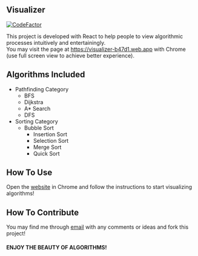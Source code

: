 ## Visualizer

[![CodeFactor](https://github.com/Shutah64/Algorithms-Visualizer)](https://github.com/Shutah64/Algorithms-Visualizer)

This project is developed with React to help people to view algorithmic processes intuitively and entertainingly. <br/>
You may visit the page at <a href="https://visualizer-b47d1.web.app">https://visualizer-b47d1.web.app</a> with Chrome (use full screen view to achieve better experience).

## Algorithms Included

- Pathfinding Category
  - BFS
  - Dijkstra
  - A\* Search
  - DFS
- Sorting Category
  - Bubble Sort
    - Insertion Sort
    - Selection Sort
    - Merge Sort
    - Quick Sort

## How To Use

Open the <a href="https://visualizer-b47d1.web.app">website</a> in Chrome and follow the instructions to start visualizing algorithms!

## How To Contribute

You may find me through <a href="mailto:madvillain115@gmail.com">email</a> with any comments or ideas and fork this project!

#### ENJOY THE BEAUTY OF ALGORITHMS!

